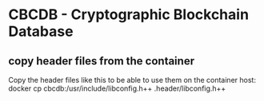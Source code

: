 # CBCDB - Cryptographic Blockchain Database

## copy header files from the container
Copy the header files like this to be able to use them on the container host:
docker cp cbcdb:/usr/include/libconfig.h++ .header/libconfig.h++